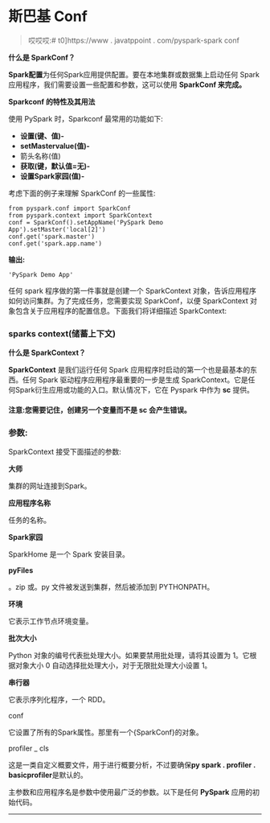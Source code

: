 # 斯巴基 Conf

> 哎哎哎:# t0]https://www . javatppoint . com/pyspark-spark conf

**什么是 SparkConf？**

**Spark配置**为任何Spark应用提供配置。要在本地集群或数据集上启动任何 Spark 应用程序，我们需要设置一些配置和参数，这可以使用 **SparkConf 来完成。**

**Sparkconf 的特性及其用法**

使用 PySpark 时，Sparkconf 最常用的功能如下:

*   **设置(键、值)-**
*   **setMastervalue(值)-**
*   箭头名称(值)
*   **获取(键，默认值=无)-**
*   **设置Spark家园(值)-**

考虑下面的例子来理解 SparkConf 的一些属性:

```
from pyspark.conf import SparkConf
from pyspark.context import SparkContext
conf = SparkConf().setAppName('PySpark Demo App').setMaster('local[2]')
conf.get('spark.master')
conf.get('spark.app.name')

```

**输出:**

```
'PySpark Demo App'

```

任何 spark 程序做的第一件事就是创建一个 SparkContext 对象，告诉应用程序如何访问集群。为了完成任务，您需要实现 SparkConf，以便 SparkContext 对象包含关于应用程序的配置信息。下面我们将详细描述 SparkContext:

### sparks context(储蓄上下文)

**什么是 SparkContext？**

**SparkContext** 是我们运行任何 Spark 应用程序时启动的第一个也是最基本的东西。任何 Spark 驱动程序应用程序最重要的一步是生成 SparkContext。它是任何Spark衍生应用或功能的入口。默认情况下，它在 Pyspark 中作为 **sc** 提供。

#### 注意:您需要记住，创建另一个变量而不是 sc 会产生错误。

### 参数:

SparkContext 接受下面描述的参数:

**大师**

集群的网址连接到Spark。

**应用程序名称**

任务的名称。

**Spark家园**

SparkHome 是一个 Spark 安装目录。

**pyFiles**

。zip 或。py 文件被发送到集群，然后被添加到 PYTHONPATH。

**环境**

它表示工作节点环境变量。

**批次大小**

Python 对象的编号代表批处理大小。如果要禁用批处理，请将其设置为 1。它根据对象大小 0 自动选择批处理大小，对于无限批处理大小设置 1。

**串行器**

它表示序列化程序，一个 RDD。

conf

它设置了所有的Spark属性。那里有一个{SparkConf}的对象。

profiler _ cls

这是一类自定义概要文件，用于进行概要分析，不过要确保**py spark . profiler . basicprofiler**是默认的。

主参数和应用程序名是参数中使用最广泛的参数。以下是任何 **PySpark** 应用的初始代码。

* * *